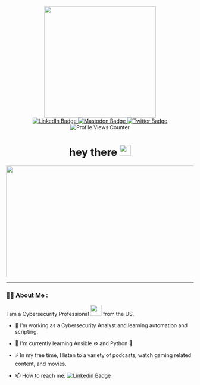 <!-- markdownlint-disable-file MD026 MD033 MD041 -->

<div id="header" align="center">
  <img src="https://media.giphy.com/media/1GEATImIxEXVR79Dhk/giphy.gif" width="300"/>

  <div id="badges">
  <a href="https://www.linkedin.com/in/nathanpruitt/">
    <img src="https://img.shields.io/badge/LinkedIn-blue?style=for-the-badge&logo=linkedin&logoColor=white" alt="LinkedIn Badge"/>
  </a>
  <a href="https://infosec.exchange/@nathanpruitt">
    <img src="https://img.shields.io/badge/Mastodon-blue?style=for-the-badge&logo=Mastodon&logoColor=white" alt="Mastodon Badge"/>
  </a>
  <a href="https://twitter.com/nathanpruitt">
    <img src="https://img.shields.io/badge/Twitter-blue?style=for-the-badge&logo=twitter&logoColor=white" alt="Twitter Badge"/>
  </a>
    </div>
  <img src="https://komarev.com/ghpvc/?username=nathanpruitt&style=flat-square&color=blue" alt="Profile Views Counter"/>
  <h1>
  hey there
  <img src="https://media.giphy.com/media/hvRJCLFzcasrR4ia7z/giphy.gif" width="30px"/>
</h1>
</div>

<div align="center">
  <img src="https://media.giphy.com/media/dWesBcTLavkZuG35MI/giphy.gif" width="600" height="300"/>
</div>

---

### :man_technologist: About Me :

I am a Cybersecurity Professional <img src="https://media.giphy.com/media/RDZo7znAdn2u7sAcWH/giphy.gif" width="30"> from the US.

<!--
### Hi there 👋

**nathanpruitt/nathanpruitt is a ✨ _special_ ✨  repository because it's `README.md` (this file) appears on your GitHub profile.

Here are some ideas to get you started:

- 🔭 I'm currently working on ...
- 🌱 I'm currently learning ...
- 👯‍♂️ I'm looking to collaborate on ...
- 🤔 I'm looking for help with ...
- 💬 Ask me about ...
- 📫 How to reach me: ...
- 😄 Pronouns: ...
- ⚡️ Fun fact: ...
-->
<!-- Example Profile README.md text -->

- :telescope: I’m working as a Cybersecurity Analyst and learning automation and scripting.

- :seedling: I'm currently learning Ansible ⚙️ and Python 🐍

- :zap: In my free time, I listen to a variety of podcasts, watch gaming related content, and movies.

- :mailbox: How to reach me: [![Linkedin Badge](https://img.shields.io/badge/LinkedIn-blue?style=for-the-badge&logo=linkedin&logoColor=white)](https://www.linkedin.com/in/nathanpruitt/)
